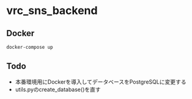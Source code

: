 # vrc_sns_backend

## Docker
```bash
docker-compose up
```

## Todo
- 本番環境用にDockerを導入してデータベースをPostgreSQLに変更する
- utils.pyのcreate_database()を直す